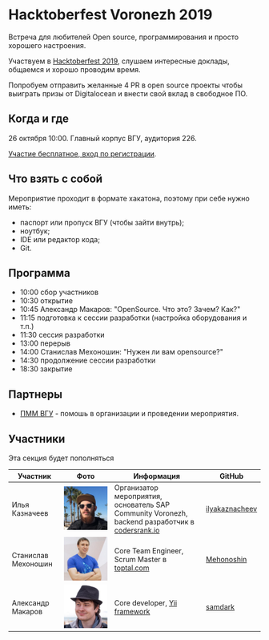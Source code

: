 # Hacktoberfest Voronezh 2019

Встреча для любителей Open source, программирования и просто хорошего настроения.

Участвуем в [Hacktoberfest 2019](https://hacktoberfest.digitalocean.com/), слушаем интересные доклады, общаемся и хорошо проводим время. 

Попробуем отправить желанные 4 PR в open source проекты чтобы выиграть призы от Digitalocean и внести свой вклад в свободное ПО.

## Когда и где

26 октября 10:00. Главный корпус ВГУ, аудитория 226.

[Участие бесплатное, вход по регистрации](https://sapcommunityvrn.timepad.ru/event/1083374/).

## Что взять с собой

Мероприятие проходит в формате хакатона, поэтому при себе нужно иметь:

- паспорт или пропуск ВГУ (чтобы зайти внутрь);
- ноутбук;
- IDE или редактор кода;
- Git.

## Программа

- 10:00 сбор участников
- 10:30 открытие
- 10:45 Александр Макаров: "OpenSource. Что это? Зачем? Как?"
- 11:15 подготовка к сессии разработки (настройка оборудования и т.п.)
- 11:30 сессия разработки
- 13:00 перерыв
- 14:00 Станислав Мехоношин: "Нужен ли вам opensource?" 
- 14:30 продолжение сессии разработки
- 18:30 закрытие

## Партнеры

- [ПММ ВГУ](http://www.amm.vsu.ru/) - помошь в организации и проведении мероприятия.

## Участники

Эта секция будет пополняться

| Участник | Фото | Информация | GitHub |
| --- | --- | --- | --- |
| Илья Казначеев | ![](/images/ilya-kaznacheev.jpg) | Организатор мероприятия, основатель SAP Community Voronezh, backend разработчик в [codersrank.io](http://codersrank.io) | [ilyakaznacheev](https://github.com/ilyakaznacheev) |
| Станислав Мехоношин | ![](/images/stanislav-mekhonoshin.jpg) | Core Team Engineer, Scrum Master в [toptal.com](http://toptal.com) | [Mehonoshin](https://github.com/Mehonoshin) |
| Александр Макаров | ![](/images/aleksandr-makarov.jpg) | Core developer, [Yii framework](https://www.yiiframework.com/) | [samdark](https://github.com/samdark) |
